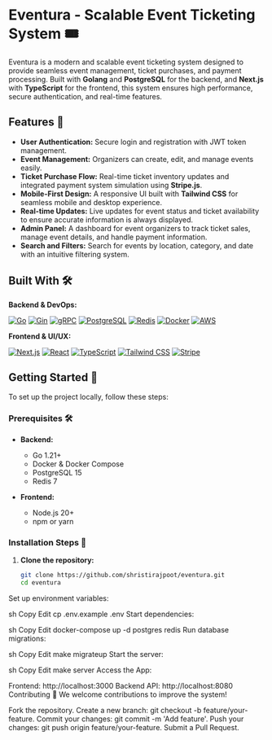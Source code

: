 # Eventura - Scalable Event Ticketing System 🎟️

Eventura is a modern and scalable event ticketing system designed to provide seamless event management, ticket purchases, and payment processing. Built with **Golang** and **PostgreSQL** for the backend, and **Next.js** with **TypeScript** for the frontend, this system ensures high performance, secure authentication, and real-time features.

## Features 🌟
- **User Authentication:** Secure login and registration with JWT token management.
- **Event Management:** Organizers can create, edit, and manage events easily.
- **Ticket Purchase Flow:** Real-time ticket inventory updates and integrated payment system simulation using **Stripe.js**.
- **Mobile-First Design:** A responsive UI built with **Tailwind CSS** for seamless mobile and desktop experience.
- **Real-time Updates:** Live updates for event status and ticket availability to ensure accurate information is always displayed.
- **Admin Panel:** A dashboard for event organizers to track ticket sales, manage event details, and handle payment information.
- **Search and Filters:** Search for events by location, category, and date with an intuitive filtering system.

## Built With 🛠️
**Backend & DevOps:**

[![Go](https://img.shields.io/badge/Go-00ADD8?style=for-the-badge&logo=go&logoColor=white)](https://go.dev/)
[![Gin](https://img.shields.io/badge/Gin-00ADD8?style=for-the-badge&logo=go&logoColor=white)](https://gin-gonic.com/)
[![gRPC](https://img.shields.io/badge/gRPC-4285F4?style=for-the-badge&logo=google&logoColor=white)](https://grpc.io/)
[![PostgreSQL](https://img.shields.io/badge/PostgreSQL-316192?style=for-the-badge&logo=postgresql&logoColor=white)](https://www.postgresql.org/)
[![Redis](https://img.shields.io/badge/Redis-DC382D?style=for-the-badge&logo=redis&logoColor=white)](https://redis.io/)
[![Docker](https://img.shields.io/badge/Docker-2CA5E0?style=for-the-badge&logo=docker&logoColor=white)](https://www.docker.com/)
[![AWS](https://img.shields.io/badge/AWS-232F3E?style=for-the-badge&logo=amazonaws&logoColor=white)](https://aws.amazon.com/)

**Frontend & UI/UX:**

[![Next.js](https://img.shields.io/badge/Next.js-000000?style=for-the-badge&logo=next.js&logoColor=white)](https://nextjs.org/)
[![React](https://img.shields.io/badge/React-20232A?style=for-the-badge&logo=react&logoColor=61DAFB)](https://react.dev/)
[![TypeScript](https://img.shields.io/badge/TypeScript-3178C6?style=for-the-badge&logo=typescript&logoColor=white)](https://www.typescriptlang.org/)
[![Tailwind CSS](https://img.shields.io/badge/Tailwind_CSS-06B6D4?style=for-the-badge&logo=tailwind-css&logoColor=white)](https://tailwindcss.com/)
[![Stripe](https://img.shields.io/badge/Stripe-6772E5?style=for-the-badge&logo=stripe&logoColor=white)](https://stripe.com/)

## Getting Started 🚀

To set up the project locally, follow these steps:

### Prerequisites 🛠️
- **Backend:**
  - Go 1.21+
  - Docker & Docker Compose
  - PostgreSQL 15
  - Redis 7

- **Frontend:**
  - Node.js 20+
  - npm or yarn

### Installation Steps 🔧

1. **Clone the repository:**
   ```sh
   git clone https://github.com/shristirajpoot/eventura.git
   cd eventura
Set up environment variables:

sh
Copy
Edit
cp .env.example .env
Start dependencies:

sh
Copy
Edit
docker-compose up -d postgres redis
Run database migrations:

sh
Copy
Edit
make migrateup
Start the server:

sh
Copy
Edit
make server
Access the App:

Frontend: http://localhost:3000
Backend API: http://localhost:8080
Contributing 🤝
We welcome contributions to improve the system!

Fork the repository.
Create a new branch: git checkout -b feature/your-feature.
Commit your changes: git commit -m 'Add feature'.
Push your changes: git push origin feature/your-feature.
Submit a Pull Request.


